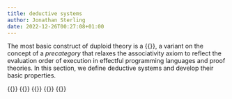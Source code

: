 ```yaml
---
title: deductive systems
author: Jonathan Sterling
date: 2022-12-26T00:27:08+01:00
---
```


The most basic construct of duploid theory is a {{<cref dpl-0002>}}, a variant
on the concept of a *precategory* that relaxes the associativity axiom to reflect
the evaluation order of execution in effectful programming languages and proof
theories. In this section, we define deductive systems and develop their basic
properties.

{{<child dpl-0002>}}
{{<child dpl-0003>}}
{{<child dpl-0004>}}
{{<child dpl-0005>}}
{{<child dpl-0007>}}
